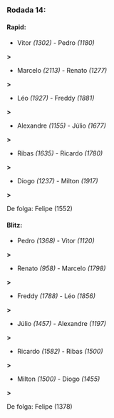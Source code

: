 ### Rodada 14:

#### Rapid:

* Vitor *(1302)*     -     Pedro *(1180)*

 **>** 
* Marcelo *(2113)*     -     Renato *(1277)*

 **>** 
* Léo *(1927)*     -     Freddy *(1881)*

 **>** 
* Alexandre *(1155)*     -     Júlio *(1677)*

 **>** 
* Ribas *(1635)*     -     Ricardo *(1780)*

 **>** 
* Diogo *(1237)*     -     Milton *(1917)*

 **>** 

De folga: Felipe (1552)

#### Blitz:

* Pedro *(1368)*     -     Vitor *(1120)*

 **>** 
* Renato *(958)*     -     Marcelo *(1798)*

 **>** 
* Freddy *(1788)*     -     Léo *(1856)*

 **>** 
* Júlio *(1457)*     -     Alexandre *(1197)*

 **>** 
* Ricardo *(1582)*     -     Ribas *(1500)*

 **>** 
* Milton *(1500)*     -     Diogo *(1455)*

 **>** 

De folga: Felipe (1378)

